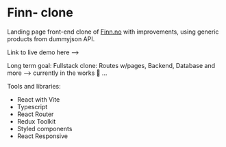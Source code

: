 # Finn- clone 

Landing page front-end clone of <a href = "https://www.finn.no">Finn.no</a> with improvements,
using generic products from dummyjson API.

Link to live demo here --> 

Long term goal: Fullstack clone:
Routes w/pages, Backend, Database and more --> currently in the works 🔧 ...

Tools and libraries: 

- React with Vite
- Typescript
- React Router
- Redux Toolkit
- Styled components
- React Responsive 
